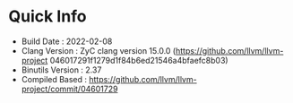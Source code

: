 # Quick Info
* Build Date : 2022-02-08
* Clang Version : ZyC clang version 15.0.0 (https://github.com/llvm/llvm-project 046017291f1279d1f84b6ed21546a4bfaefc8b03)
* Binutils Version : 2.37
* Compiled Based : https://github.com/llvm/llvm-project/commit/04601729

